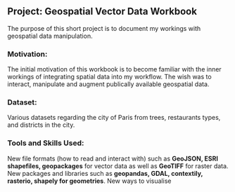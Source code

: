 ## Project: Geospatial Vector Data Workbook

The purpose of this short project is to document my workings with geospatial data manipulation.

### Motivation: 

The initial motivation of this workbook is to become familiar with the inner workings of integrating spatial data into my workflow. The wish was to interact, manipulate and augment publically available geospatial data.

### Dataset:

Various datasets regarding the city of Paris from trees, restaurants types, and districts in the city.

### Tools and Skills Used:
New file formats (how to read and interact with) such as **GeoJSON, ESRI shapefiles, geopackages** for vector data as well as **GeoTIFF** for raster data.
New packages and libraries such as **geopandas, GDAL, contextily, rasterio, shapely for geometries**.
New ways to visualise 
